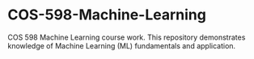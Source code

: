# COS-598-Machine-Learning
 COS 598 Machine Learning course work. This repository demonstrates knowledge of Machine Learning (ML) fundamentals and application.

